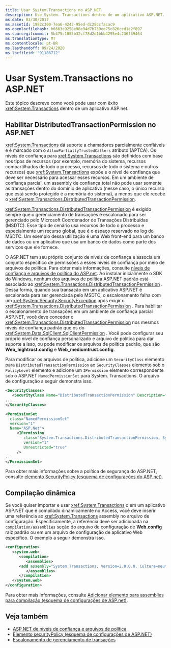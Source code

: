 ```yaml
---
title: Usar System.Transactions no ASP.NET
description: Use System. Transactions dentro de um aplicativo ASP.NET. Habilite as permissões de transação distribuída e trabalhe com a compilação dinâmica.
ms.date: 03/30/2017
ms.assetid: 1982c300-7ea6-4242-95ed-dc28ccfacac9
ms.openlocfilehash: b6663e9258e98e94d7b739ee75c826ced1e2f897
ms.sourcegitcommit: 5b475c1855b32cf78d2d1bbb4295e4c236f39464
ms.translationtype: MT
ms.contentlocale: pt-BR
ms.lasthandoff: 09/24/2020
ms.locfileid: "91186712"
---
```

# <a name="using-systemtransactions-in-aspnet"></a>Usar System.Transactions no ASP.NET

Este tópico descreve como você pode usar com êxito <xref:System.Transactions> dentro de um aplicativo ASP.net.

## <a name="enable-distributedtransactionpermission-in-aspnet"></a>Habilitar DistributedTransactionPermission no ASP.NET

 <xref:System.Transactions> dá suporte a chamadores parcialmente confiáveis e é marcado com o `AllowPartiallyTrustedCallers` atributo (APTCA). Os níveis de confiança para <xref:System.Transactions> são definidos com base nos tipos de recursos (por exemplo, memória do sistema, recursos compartilhados de todo o processo, recursos de todo o sistema e outros recursos) que <xref:System.Transactions> expõe e o nível de confiança que deve ser necessário para acessar esses recursos. Em um ambiente de confiança parcial, um assembly de confiança total não pode usar somente as transações dentro do domínio de aplicativo (nesse caso, o único recurso que está sendo protegido é a memória do sistema), a menos que ele recebe o <xref:System.Transactions.DistributedTransactionPermission>.

 <xref:System.Transactions.DistributedTransactionPermission> é exigido sempre que o gerenciamento de transações é escalonado para ser gerenciado pelo Microsoft Coordenador de Transações Distribuídas (MSDTC). Esse tipo de cenário usa recursos de todo o processo e especialmente um recurso global, que é o espaço reservado no log do MSDTC. Um exemplo dessa utilização é uma Web front-end para um banco de dados ou um aplicativo que usa um banco de dados como parte dos serviços que ele fornece.

 O ASP.NET tem seu próprio conjunto de níveis de confiança e associa um conjunto específico de permissões a esses níveis de confiança por meio de arquivos de política. Para obter mais informações, consulte [níveis de confiança e arquivos de política do ASP.net](/previous-versions/aspnet/wyts434y(v=vs.100)). Ao instalar inicialmente o SDK do Windows, nenhum dos arquivos de política ASP.NET padrão está associado ao <xref:System.Transactions.DistributedTransactionPermission> . Dessa forma, quando sua transação em um aplicativo ASP.NET é escalonada para ser gerenciada pelo MSDTC, o escalonamento falha com um <xref:System.Security.SecurityException> após exigir o <xref:System.Transactions.DistributedTransactionPermission> . Para habilitar o escalonamento de transações em um ambiente de confiança parcial ASP.NET, você deve conceder o <xref:System.Transactions.DistributedTransactionPermission> nos mesmos níveis de confiança padrão que os do <xref:System.Data.SqlClient.SqlClientPermission> . Você pode configurar seu próprio nível de confiança personalizado e arquivo de política para dar suporte a isso, ou pode modificar os arquivos de política padrão, que são **Web_hightrust.config** e **Web_mediumtrust.config**.

 Para modificar os arquivos de política, adicione um `SecurityClass` elemento para `DistributedTransactionPermission` ao `SecurityClasses` elemento sob o `PolicyLevel` elemento e adicione um `IPermission` elemento correspondente sob o ASP.NET `NamedPermissionSet` para System. Transactions. O arquivo de configuração a seguir demonstra isso.

```xml
<SecurityClasses>
   <SecurityClass Name="DistributedTransactionPermission" Description="System.Transactions.DistributedTransactionPermission, System.Transactions, Version=2.0.0.0, Culture=neutral, PublicKeyToken=b77a5c561934e089"/>
...
</SecurityClasses>

<PermissionSet
  class="NamedPermissionSet"
  version="1"
  Name="ASP.Net">
     <IPermission
        class="System.Transactions.DistributedTransactionPermission, System.Transactions, Version=2.0.0.0, Culture=neutral, PublicKeyToken=b77a5c561934e089"
        version="1"
        Unrestricted="true"
     />
...
</PermissionSet>
```

 Para obter mais informações sobre a política de segurança do ASP.NET, consulte [elemento SecurityPolicy (esquema de configurações do ASP.net)](/previous-versions/dotnet/netframework-4.0/zhs35b56(v=vs.100)).

## <a name="dynamic-compilation"></a>Compilação dinâmica

 Se você quiser importar e usar <xref:System.Transactions> o em um aplicativo ASP.NET que é compilado dinamicamente no Access, você deve inserir uma referência ao <xref:System.Transactions> assembly no arquivo de configuração. Especificamente, a referência deve ser adicionada na `compilation/assemblies` seção do arquivo de configuração de **Web.config** raiz padrão ou em um arquivo de configuração de aplicativo Web específico. O exemplo a seguir demonstra isso.

```xml
<configuration>
   <system.web>
      <compilation>
         <assemblies>
      <add assembly="System.Transactions, Version=2.0.0.0, Culture=neutral, PublicKeyToken=b77a5c561934e089" />
         </assemblies>
      </compilation>
   </system.web>
</configuration>
```

 Para obter mais informações, consulte [Adicionar elemento para assemblies para compilação (esquema de configurações de ASP.net)](/previous-versions/dotnet/netframework-4.0/37e2zyhb(v=vs.100)).

## <a name="see-also"></a>Veja também

- [ASP.NET de níveis de confiança e arquivos de política](/previous-versions/aspnet/wyts434y(v=vs.100))
- [Elemento securityPolicy (esquema de configurações de ASP.NET)](/previous-versions/dotnet/netframework-4.0/zhs35b56(v=vs.100))
- [Escalonamento de gerenciamento de transações](transaction-management-escalation.md)
